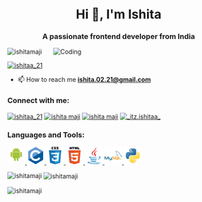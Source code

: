 <h1 align="center">Hi 👋, I'm Ishita</h1>
<h3 align="center">A passionate frontend developer from India</h3>
<img align="right" alt="Coding" width="400" src="https://images.static-collegedunia.com/public/image//f57c4d1979de06e49b1dd15d02ecd231.gif">

<p align="left"> <img src="https://komarev.com/ghpvc/?username=ishitamaji&label=Profile%20views&color=0e75b6&style=flat" alt="ishitamaji" /> </p>

<p align="left"> <a href="https://twitter.com/ishitaa_21" target="blank"><img src="https://img.shields.io/twitter/follow/ishitaa_21?logo=twitter&style=for-the-badge" alt="ishitaa_21" /></a> </p>

- 📫 How to reach me **ishita.02.21@gmail.com**

<h3 align="left">Connect with me:</h3>
<p align="left">
<a href="https://twitter.com/ishitaa_21" target="blank"><img align="center" src="https://raw.githubusercontent.com/rahuldkjain/github-profile-readme-generator/master/src/images/icons/Social/twitter.svg" alt="ishitaa_21" height="30" width="40" /></a>
<a href="https://linkedin.com/in/ishita maji" target="blank"><img align="center" src="https://raw.githubusercontent.com/rahuldkjain/github-profile-readme-generator/master/src/images/icons/Social/linked-in-alt.svg" alt="ishita maji" height="30" width="40" /></a>
<a href="https://fb.com/ishita maji" target="blank"><img align="center" src="https://raw.githubusercontent.com/rahuldkjain/github-profile-readme-generator/master/src/images/icons/Social/facebook.svg" alt="ishita maji" height="30" width="40" /></a>
<a href="https://instagram.com/_itz.ishitaa_" target="blank"><img align="center" src="https://raw.githubusercontent.com/rahuldkjain/github-profile-readme-generator/master/src/images/icons/Social/instagram.svg" alt="_itz.ishitaa_" height="30" width="40" /></a>
</p>

<h3 align="left">Languages and Tools:</h3>
<p align="left"> <a href="https://developer.android.com" target="_blank" rel="noreferrer"> <img src="https://raw.githubusercontent.com/devicons/devicon/master/icons/android/android-original-wordmark.svg" alt="android" width="40" height="40"/> </a> <a href="https://www.cprogramming.com/" target="_blank" rel="noreferrer"> <img src="https://raw.githubusercontent.com/devicons/devicon/master/icons/c/c-original.svg" alt="c" width="40" height="40"/> </a> <a href="https://www.w3schools.com/css/" target="_blank" rel="noreferrer"> <img src="https://raw.githubusercontent.com/devicons/devicon/master/icons/css3/css3-original-wordmark.svg" alt="css3" width="40" height="40"/> </a> <a href="https://www.w3.org/html/" target="_blank" rel="noreferrer"> <img src="https://raw.githubusercontent.com/devicons/devicon/master/icons/html5/html5-original-wordmark.svg" alt="html5" width="40" height="40"/> </a> <a href="https://www.java.com" target="_blank" rel="noreferrer"> <img src="https://raw.githubusercontent.com/devicons/devicon/master/icons/java/java-original.svg" alt="java" width="40" height="40"/> </a> <a href="https://www.mysql.com/" target="_blank" rel="noreferrer"> <img src="https://raw.githubusercontent.com/devicons/devicon/master/icons/mysql/mysql-original-wordmark.svg" alt="mysql" width="40" height="40"/> </a> <a href="https://www.python.org" target="_blank" rel="noreferrer"> <img src="https://raw.githubusercontent.com/devicons/devicon/master/icons/python/python-original.svg" alt="python" width="40" height="40"/> </a> </p>

<p><img align="left" src="https://github-readme-stats.vercel.app/api/top-langs?username=ishitamaji&show_icons=true&locale=en&layout=compact" alt="ishitamaji" /></p>

<p>&nbsp;<img align="center" src="https://github-readme-stats.vercel.app/api?username=ishitamaji&show_icons=true&locale=en" alt="ishitamaji" /></p>

<p><img align="center" src="https://github-readme-streak-stats.herokuapp.com/?user=ishitamaji&" alt="ishitamaji" /></p>
